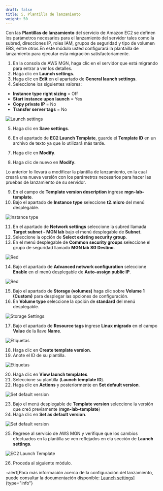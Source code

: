 ```yaml
---
draft: false
title: 5. Plantilla de lanzamiento
weight: 50
---
```

Con las **Plantillas de lanzamiento** del servicio de Amazon EC2 se definen los parámetros necesarios para el lanzamiento del servidor tales como la subred, direcciones IP, roles IAM, grupos de seguridad y tipo de volumen EBS, entre otros.En este módulo usted configurará la plantailla de lanzamiento para ejecutar esta migración satisfactoriamente.

1. En la consola de AWS MGN, haga clic en el servidor que está migrando para entrar a ver los detalles.
2. Haga clic en **Launch settings**.
3. Haga clic en **Edit** en el apartado de **General launch settings**.
4. Seleccione los siguientes valores:

* **Instance type right sizing** = Off
* **Start instance upon launch** = Yes
* **Copy private IP** = No
* **Transfer server tags** = No

![Launch settings](/static/images/mgn/launchsettings.png)

5. Haga clic en **Save settings**.

6. En el apartado de **EC2 Launch Template**, guarde el **Template ID** en un archivo de texto ya que lo utilizará más tarde.
7. Haga clic en **Modify**.
8. Haga clic de nuevo en **Modify**.

Lo anterior lo llevará a modificar la plantilla de lanzamiento, en la cual creará una nueva versión con los parámetros necesarios para hacer las pruebas de lanzamiento de su servidor.

9. En el campo de **Template version description** ingrese **mgn-lab-template**.
10. Bajo el apartado de **Instance type** seleccione **t2.micro** del menú desplegable.

![Instance type](/static/images/mgn/instancetype.png)

11. En el apartado de **Network settings** seleccione la subred llamada **Target subnet - MGN lab** bajo el menú desplegable de **Subnet**.
12. Seleccione la opción de **Select existing security group**.
13. En el menú desplegable de **Common security groups** seleccione el grupo de seguridad llamado **MGN lab SG Destino**.

![Red](/static/images/mgn/networksettings1.png)

14. Bajo el apartado de **Advanced network configuration** seleccione **Enable** en el menú desplegable de **Auto-assign public IP**.

![Red](/static/images/mgn/networksettings2.png)

15. Bajo el apartado de **Storage (volumes)** haga clic sobre **Volume 1 (Custom)** para desplegar las opciones de configuración.
16. En **Volume type** seleccione la opción de **standard** del menú desplegable.


![Storage Settings](/static/images/mgn/storagesettings.png)

17. Bajo el apartado de **Resource tags** ingrese **Linux migrado** en el campo **Value** de la llave **Name**.

![Etiquetas](/static/images/mgn/nametag.png)

18. Haga clic en **Create template version**.
19. Anote el ID de su plantilla.

![Etiquetas](/static/images/mgn/launchtemplateid.png)

20. Haga clic en **View launch templates**.
21. Seleccione su plantilla (**Launch template ID**).
22. Haga clic en **Actions** y posteriormente en **Set default version**.

![Set default version](/static/images/mgn/setdefaultversion.png)

23. Bajo el menú desplegable de **Template version** seleccione la versión que creó previamente (**mgn-lab-template**)
24. Haga clic en **Set as default version**.

![Set default version](/static/images/mgn/setdefaultversion2.png)

25. Regrese al servicio de AWS MGN y verifique que los cambios efectuados en la plantilla se ven reflejados en ela sección de **Launch settings**.

![EC2 Launch Template](/static/images/mgn/ec2launchtemplatemodified.png)

26. Proceda al siguiente módulo.

::alert[Para más información acerca de la configuración del lanzamiento, puede consultar la documentación disponible: [Launch settings](https://docs.aws.amazon.com/mgn/latest/ug/launch-settings.html)]{type="info"}